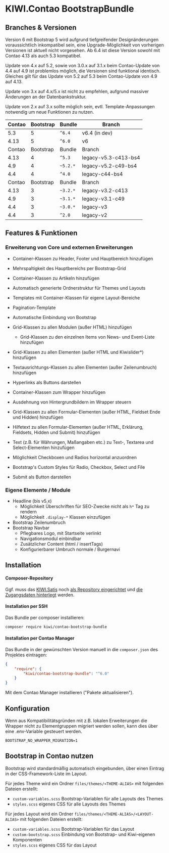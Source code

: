 # KIWI.Contao BootstrapBundle

## Branches & Versionen

Version 6 mit Bootstrap 5 wird aufgrund tiefgreifender Designänderungen voraussichtlich inkompatibel sein, eine Upgrade-Möglichkeit von vorherigen Versionen ist aktuell nicht vorgesehen. Ab 6.4 ist diese Version sowohl mit Contao 4.13 als auch 5.3 kompatibel.

Update von 4.x auf 5.2, sowie von 3.0.x auf 3.1.x beim Contao-Update von 4.4 auf 4.9 ist problemlos möglich, die Versionen sind funktional identisch. Gleiches gilt für das Update von 5.2 auf 5.3 beim Contao-Update von 4.9 auf 4.13.

Update von 3.x auf 4.x/5.x ist nicht zu empfehlen, aufgrund massiver Änderungen an der Datenbankstruktur.

Update von 2.x auf 3.x sollte möglich sein, evtl. Template-Anpassungen notwendig um neue Funktionen zu nutzen.

| Contao | Bootstrap | Bundle   | Branch               |
|--------|----|----------|----------------------|
| 5.3    | 5  | `^6.4`   | v6.4 (in dev)        |
| 4.13   | 5  | `^6.0`   | v6                   |
| Contao | Bootstrap | Bundle   | Branch               |
| 4.13   | 4  | `^5.3`   | legacy-v5.3-c413-bs4 |
| 4.9    | 4  | `~5.2.*` | legacy-v5.2-c49-bs4  | 
| 4.4    | 4  | `^4.0`   | legacy-c44-bs4       |
| Contao | Bootstrap | Bundle   | Branch               |
| 4.13   | 3  | `~3.2.*` | legacy-v3.2-c413     |
| 4.9    | 3  | `~3.1.*` | legacy-v3.1-c49      |
| 4.4    | 3  | `~3.0.*` | legacy-v3            |
| 4.4    | 3  | `^2.0`   | legacy-v2            |

## Features & Funktionen

### Erweiterung von Core und externen Erweiterungen
- Container-Klassen zu Header, Footer und Hauptbereich hinzufügen
- Mehrspaltigkeit des Hauptbereichs per Bootstrap-Grid
- Container-Klassen zu Artikeln hinzufügen
- Automatisch generierte Ordnerstruktur für Themes und Layouts
- Templates mit Container-Klassen für eigene Layout-Bereiche
- Pagination-Template
- Automatische Einbindung von Bootstrap

- Grid-Klassen zu allen Modulen (außer HTML) hinzufügen
  - Grid-Klassen zu den einzelnen Items von News- und Event-Liste hinzufügen

- Grid-Klassen zu allen Elementen (außer HTML und Kiwislider*) hinzufügen
- Textausrichtungs-Klassen zu allen Elementen (außer Zeilenumbruch) hinzufügen
- Hyperlinks als Buttons darstellen
- Container-Klassen zum Wrapper hinzufügen
- Ausdehnung von Hintergrundbildern im Wrapper steuern

- Grid-Klassen zu allen Formular-Elementen (außer HTML, Fieldset Ende und Hidden) hinzufügen
- Hilfetext zu allen Formular-Elementen (außer HTML, Erklärung, Fieldsets, Hidden und Submit) hinzufügen
- Text (z.B. für Währungen, Maßangaben etc.) zu Text-, Textarea und Select-Elementen hinzufügen
- Möglichkeit Checkboxen und Radios horizontal anzuordnen
- Bootstrap's Custom Styles für Radio, Checkbox, Select und File
- Submit als Button darstellen

### Eigene Elemente / Module
- Headline (bis v5.x)
  - Möglichkeit Überschriften für SEO-Zwecke nicht als `h*` Tag zu rendern
  - Möglichkeit `.display-*` Klassen einzufügen
- Bootstrap Zeilenumbruch
- Bootstrap Navbar
  - Pflegbares Logo, mit Startseite verlinkt
  - Navigationsmodul einbindbar
  - Zusätzlicher Content (html / insertTags)
  - Konfigurierbarer Umbruch normale / Burgernavi


## Installation

#### Composer-Repository
Ggf. muss das [KIWI.Satis](https://satis.kiwi.de) noch [als Repository eingerichtet](https://satis.kiwi.de) und [die Zugangsdaten hinterlegt](https://satis.kiwi.de) werden.

#### Installation per SSH
Das Bundle per composer installieren:
```sh
composer require kiwi/contao-bootstrap-bundle
```

#### Installation per Contao Manager
Das Bundle in der gewünschten Version manuell in die `composer.json` des Projektes eintragen:
```json
{
    "require": {
        "kiwi/contao-bootstrap-bundle": "^6.0"
    }
}
```
Mit dem Contao Manager installieren ("Pakete aktualisieren").

## Konfiguration

Wenn aus Kompatibilitätsgründen mit z.B. lokalen Erweiterungen die Wrapper nicht zu Elementgruppen migriert werden sollen, kann dies über eine .env-Variable gesteuert werden.
```dotenv
BOOTSTRAP_NO_WRAPPER_MIGRATION=1
```

## Bootstrap in Contao nutzen
Bootstrap wird standardmäßig automatisch eingebunden, über einen Eintrag in der CSS-Framework-Liste im Layout.

Für jedes Theme wird ein Ordner `files/themes/<THEME-ALIAS>` mit folgenden Dateien erstellt:
- `custom-variables.scss` Bootstrap-Variablen für alle Layouts des Themes
- `styles.scss` eigenes CSS für alle Layouts des Themes

Für jedes Layout wird ein Ordner `files/themes/<THEME-ALIAS>/<LAYOUT-ALIAS>` mit folgenden Dateien erstellt:
- `custom-variables.scss` Bootstrap-Variablen für das Layout
- `custom-bootstrap.scss` Einbindung von Bootstrap- und Kiwi-eigenen Komponenten
- `styles.scss` eigenes CSS für das Layout
